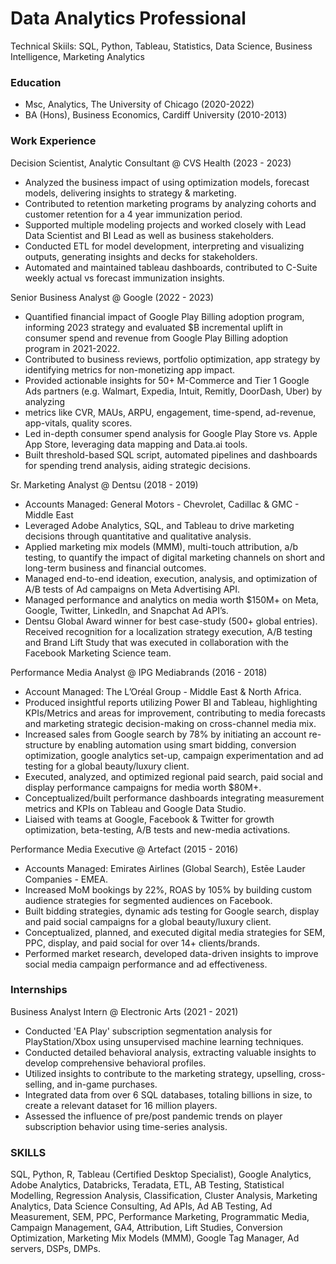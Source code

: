 # Data Analytics Professional
Technical Skiils: SQL, Python, Tableau, Statistics, Data Science, Business Intelligence, Marketing Analytics

### Education
- Msc, Analytics, The University of Chicago (2020-2022)
- BA (Hons), Business Economics, Cardiff University (2010-2013)

### Work Experience
Decision Scientist, Analytic Consultant @ CVS Health (2023 - 2023)

- Analyzed the business impact of using optimization models, forecast models, delivering insights to strategy & marketing.
- Contributed to retention marketing programs by analyzing cohorts and customer retention for a 4 year immunization period.
- Supported multiple modeling projects and worked closely with Lead Data Scientist and BI Lead as well as business stakeholders.
- Conducted ETL for model development, interpreting and visualizing outputs, generating insights and decks for stakeholders.
- Automated and maintained tableau dashboards, contributed to C-Suite weekly actual vs forecast immunization insights.


Senior Business Analyst @ Google (2022 - 2023)

- Quantified financial impact of Google Play Billing adoption program, informing 2023 strategy and evaluated $B incremental uplift in consumer spend and revenue from Google Play Billing adoption program in 2021-2022.
- Contributed to business reviews, portfolio optimization, app strategy by identifying metrics for non-monetizing app impact.
- Provided actionable insights for 50+ M-Commerce and Tier 1 Google Ads partners (e.g. Walmart, Expedia, Intuit, Remitly, DoorDash, Uber) by analyzing
- metrics like CVR, MAUs, ARPU, engagement, time-spend, ad-revenue, app-vitals, quality scores.
- Led in-depth consumer spend analysis for Google Play Store vs. Apple App Store, leveraging data mapping and Data.ai tools.
- Built threshold-based SQL script, automated pipelines and dashboards for spending trend analysis, aiding strategic decisions.

Sr. Marketing Analyst @ Dentsu (2018 - 2019)

- Accounts Managed: General Motors - Chevrolet, Cadillac & GMC - Middle East
- Leveraged Adobe Analytics, SQL, and Tableau to drive marketing decisions through quantitative and qualitative analysis.
- Applied marketing mix models (MMM), multi-touch attribution, a/b testing, to quantify the impact of digital marketing channels on short and long-term business and financial outcomes.
- Managed end-to-end ideation, execution, analysis, and optimization of A/B tests of Ad campaigns on Meta Advertising API. 
- Managed performance and analytics on media worth $150M+ on Meta, Google, Twitter, LinkedIn, and Snapchat Ad API’s. 
- Dentsu Global Award winner for best case-study (500+ global entries). Received recognition for a localization strategy execution, A/B testing and Brand Lift Study that was executed in collaboration with the Facebook Marketing Science team. 

Performance Media Analyst @ IPG Mediabrands (2016 - 2018)

- Account Managed: The L’Oréal Group - Middle East & North Africa.
- Produced insightful reports utilizing Power BI and Tableau, highlighting KPIs/Metrics and areas for improvement, contributing to media forecasts and marketing strategic decision-making on cross-channel media mix.
- Increased sales from Google search by 78% by initiating an account re-structure by enabling automation using smart bidding, conversion optimization, google analytics set-up, campaign experimentation and ad testing for a global beauty/luxury client.
- Executed, analyzed, and optimized regional paid search, paid social and display performance campaigns for media worth $80M+.
- Conceptualized/built performance dashboards integrating measurement metrics and KPIs on Tableau and Google Data Studio.
- Liaised with teams at Google, Facebook & Twitter for growth optimization, beta-testing, A/B tests and new-media activations.  

Performance Media Executive @ Artefact (2015 - 2016)

- Accounts Managed: Emirates Airlines (Global Search), Estēe Lauder Companies - EMEA.
- Increased MoM bookings by 22%, ROAS by 105% by building custom audience strategies for segmented audiences on Facebook.
- Built bidding strategies, dynamic ads testing for Google search, display and paid social campaigns for a global beauty/luxury client.
- Conceptualized, planned, and executed digital media strategies for SEM, PPC, display, and paid social for over 14+ clients/brands.
- Performed market research, developed data-driven insights to improve social media campaign performance and ad effectiveness.

### Internships

Business Analyst Intern @ Electronic Arts (2021 - 2021)

- Conducted 'EA Play' subscription segmentation analysis for PlayStation/Xbox using unsupervised machine learning techniques.
- Conducted detailed behavioral analysis, extracting valuable insights to develop comprehensive behavioral profiles.
- Utilized insights to contribute to the marketing strategy, upselling, cross-selling, and in-game purchases.
- Integrated data from over 6 SQL databases, totaling billions in size, to create a relevant dataset for 16 million players.
- Assessed the influence of pre/post pandemic trends on player subscription behavior using time-series analysis.

### SKILLS
SQL, Python, R, Tableau (Certified Desktop Specialist), Google Analytics, Adobe Analytics, Databricks, Teradata, ETL, AB Testing, Statistical Modelling, Regression Analysis, Classification, Cluster Analysis, Marketing Analytics, Data Science Consulting, Ad APIs, Ad AB Testing, Ad Measurement, SEM, PPC, Performance Marketing, Programmatic Media, Campaign Management, GA4,  Attribution, Lift Studies, Conversion Optimization, Marketing Mix Models (MMM), Google Tag Manager, Ad servers, DSPs, DMPs.

